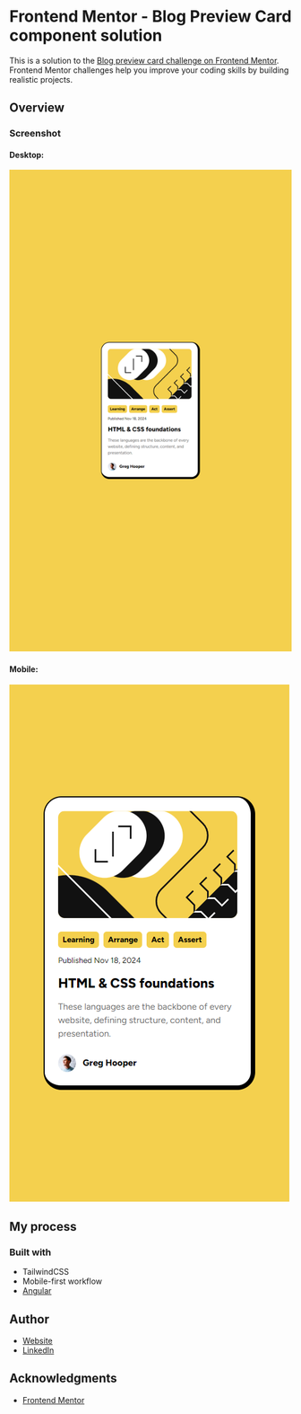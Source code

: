 # Frontend Mentor - Blog Preview Card component solution

This is a solution to the [Blog preview card challenge on Frontend Mentor](https://www.frontendmentor.io/challenges/blog-preview-card-ckPaj01IcS). Frontend Mentor challenges help you improve your coding skills by building realistic projects.

## Overview

### Screenshot

#### Desktop:

![Desktop](src/assets/screenshot-desktop.png)

#### Mobile:

![Mobile](src/assets/screenshot-mobile.png)

## My process

### Built with

- TailwindCSS
- Mobile-first workflow
- [Angular](https://angular.dev/)

## Author

- [Website](https://www.ckarakoc.nl)
- [LinkedIn](https://www.linkedin.com/in/celal-karakoç/)

## Acknowledgments

- [Frontend Mentor](https://www.frontendmentor.io)
